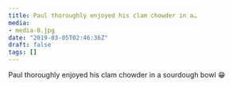 ```yaml
---
title: Paul thoroughly enjoyed his clam chowder in a…
media:
- media-0.jpg
date: "2019-03-05T02:46:36Z"
draft: false
tags: []
---
```

Paul thoroughly enjoyed his clam chowder in a sourdough bowl 😁
